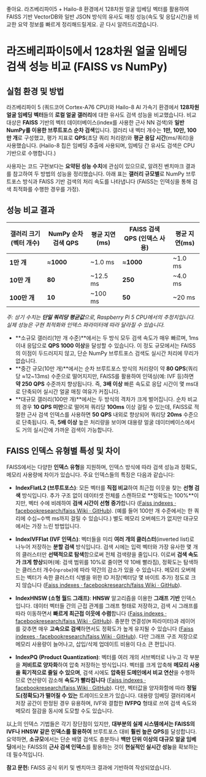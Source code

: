 좋아요. 라즈베리파이5 + Hailo-8 환경에서 128차원 얼굴 임베딩 벡터를 활용하여 FAISS 기반 VectorDB와 일반 JSON 방식의 유사도 매칭 성능(속도 및 응답시간)을 비교한 요약 정보를 빠르게 정리해드릴게요. 곧 다시 알려드리겠습니다.

# 라즈베리파이5에서 128차원 얼굴 임베딩 검색 성능 비교 (FAISS vs NumPy)

## 실험 환경 및 방법
라즈베리파이 5 (쿼드코어 Cortex-A76 CPU)와 Hailo-8 AI 가속기 환경에서 **128차원 얼굴 임베딩 벡터**들의 **로컬 얼굴 갤러리**에 대한 유사도 검색 성능을 비교했습니다. 비교 대상은 **FAISS** 기반의 벡터 데이터베이스(index를 사용한 근사 NN 검색)와 **일반 NumPy를 이용한 브루트포스 순차 검색**입니다. 갤러리 내 벡터 개수는 **1만, 10만, 100만 개**로 구성했고, 평가 지표로 **QPS**(초당 쿼리 처리량)와 **평균 응답 시간**(ms/쿼리)을 사용했습니다. (Hailo-8 칩은 임베딩 추출에 사용되며, 임베딩 간 유사도 검색은 CPU 기반으로 수행합니다.)

사용자는 코드 구현보다는 **요약된 성능 수치**에 관심이 있으므로, 알려진 벤치마크 결과를 참고하여 두 방법의 성능을 정리했습니다. 아래 표는 **갤러리 규모별**로 NumPy 브루트포스 방식과 FAISS 기반 검색의 처리 속도를 나타냅니다 (FAISS는 인덱싱을 통해 검색 최적화를 수행한 경우를 가정). 

## 성능 비교 결과

| 갤러리 크기 (벡터 개수) | NumPy 순차검색 QPS | 평균 지연(ms) | FAISS 검색 QPS (인덱스 사용) | 평균 지연(ms) |
|-------------------|-------------------|-------------|--------------------------|-------------|
| **1만 개**        | ≈**1000**         | ~1.0 ms     | ≈**1000**               | ~1.0 ms    |
| **10만 개**       | **80**            | ~12.5 ms    | **250**                 | ~4.0 ms    |
| **100만 개**      | **10**            | ~100 ms     | **50**                  | ~20 ms     |

*주: 상기 수치는 **단일 쿼리당 평균값**으로, Raspberry Pi 5 CPU에서의 추정치입니다. 실제 성능은 구현 최적화와 인덱스 파라미터에 따라 달라질 수 있습니다.* 

- **소규모 갤러리(1만 개 수준)**에서는 두 방식 모두 검색 속도가 매우 빠르며, 1ms 이내 응답으로 **QPS 1000 이상**을 달성할 수 있습니다. 이 정도 규모에서는 FAISS의 이점이 두드러지지 않고, 단순 NumPy 브루트포스 검색도 실시간 처리에 무리가 없습니다.
- **중간 규모(10만 개)**에서는 순차 브루트포스 방식의 처리량이 약 **80 QPS**(쿼리당 ≈12~13ms) 수준으로 떨어지지만, FAISS를 활용하여 인덱싱(예: IVF 등)하면 **약 250 QPS** 수준까지 향상됩니다. 즉, **3배 이상** 빠른 속도로 응답 시간이 몇 ms대로 단축되어 실시간 얼굴 매칭 여유가 커집니다. 
- **대규모 갤러리(100만 개)**에서는 두 방식의 격차가 크게 벌어집니다. 순차 비교의 경우 **10 QPS 미만**으로 떨어져 쿼리당 **100ms** 이상 걸릴 수 있는데, FAISS로 적절한 근사 검색 인덱스를 사용하면 **50 QPS** 내외로 향상되어 쿼리당 **20ms** 수준으로 단축됩니다. 즉, **5배 이상** 높은 처리량을 보이며 대용량 얼굴 데이터베이스에서도 거의 실시간에 가까운 검색이 가능합니다. 

## FAISS 인덱스 유형별 특성 및 차이
FAISS에서는 다양한 **인덱스 유형**을 지원하며, 인덱스 방식에 따라 검색 성능과 정확도, 메모리 사용량에 차이가 있습니다. 주요 인덱스들의 특징은 다음과 같습니다:

- **IndexFlatL2 (브루트포스)**: 모든 벡터를 **직접 비교**하여 최근접 이웃을 찾는 **선형 검색** 방식입니다. 추가 구조 없이 데이터셋 전체를 스캔하므로 **정확도는 100%**이지만, 벡터 수에 비례하여 **검색 시간이 선형 증가**합니다 ([Faiss indexes · facebookresearch/faiss Wiki · GitHub](https://github.com/facebookresearch/faiss/wiki/Faiss-indexes#:~:text=Exact%20Search%20for%20L2%20,IndexHNSWFlat)). (예를 들어 100만 개 수준에서는 한 쿼리에 수십~수백 ms까지 걸릴 수 있습니다.) 별도 메모리 오버헤드가 없지만 대규모에서는 가장 느린 방법입니다.

- **IndexIVFFlat (IVF 인덱스)**: 벡터들을 미리 **여러 개의 클러스터**(inverted list)로 나누어 저장하는 **분할 검색** 방식입니다. 검색 시에는 입력 벡터와 가장 유사한 몇 개의 클러스터만 **선택적으로 탐색**함으로써 전체 검색량을 줄입니다. 이로써 **검색 속도가 크게 향상**되며(예: 검색 범위를 10%로 줄이면 약 10배 빨라짐), 정확도는 탐색하는 클러스터 개수(`nprobe`)에 따라 약간의 감소가 있을 수 있습니다. 메모리 오버헤드는 벡터가 속한 클러스터 식별을 위한 ID 저장(벡터당 몇 바이트 추가) 정도로 크지 않습니다 ([Faiss indexes · facebookresearch/faiss Wiki · GitHub](https://github.com/facebookresearch/faiss/wiki/Faiss-indexes#:~:text=Inverted%20file%20with%20exact%20post,that%20needs%20to%20be%20stored)).

- **IndexHNSW (소형 월드 그래프)**: **HNSW** 알고리즘을 이용한 **그래프 기반** 인덱스입니다. 데이터 벡터들 간의 근접 관계를 그래프 형태로 저장하고, 검색 시 그래프를 따라 이동하면서 **빠르게 최근접 이웃에 수렴**합니다 ([Faiss indexes · facebookresearch/faiss Wiki · GitHub](https://github.com/facebookresearch/faiss/wiki/Faiss-indexes#:~:text=The%20Hierarchical%20Navigable%20Small%20World,explored%20in%20a%20way%20that)). 충분한 연결성(`M` 파라미터)과 레이어를 갖추면 매우 **고속으로 검색**하면서도 정확도가 높게 유지될 수 있습니다 ([Faiss indexes · facebookresearch/faiss Wiki · GitHub](https://github.com/facebookresearch/faiss/wiki/Faiss-indexes#:~:text=Hierarchical%20Navigable%20Small%20World%20graph,Takes%20another%20index%20to%20assign)). 다만 그래프 구조 저장으로 메모리 사용량이 늘어나고, 삽입/삭제 업데이트 비용이 다소 큰 편입니다.

- **IndexPQ (Product Quantization)**: 벡터를 여러 개의 서브벡터로 나누고 각 부분을 **저비트로 양자화**하여 압축 저장하는 방식입니다. 벡터를 크게 압축해 **메모리 사용을 획기적으로 줄일 수 있으며**, 검색 시에도 **압축된 도메인에서 비교 연산**을 수행하므로 연산량이 감소해 **속도가 빨라집니다** ([Faiss indexes · facebookresearch/faiss Wiki · GitHub](https://github.com/facebookresearch/faiss/wiki/Faiss-indexes#:~:text=the%20query%20vectors,compressed%20domain%2C%20which%20is%20faster)). 다만, 벡터값을 양자화함에 따라 **정밀도(정확도)가 떨어질 수 있는** 트레이드오프가 있습니다. 대용량 임베딩 갤러리에서 저장 공간이 한정된 경우 유용하며, IVF와 결합한 **IVFPQ** 형태로 쓰여 검색 속도와 메모리 절감을 동시에 도모할 수도 있습니다.

以上의 인덱스 기법들은 각기 장단점이 있지만, **대부분의 실제 시스템에서는 FAISS의 IVF나 HNSW 같은 인덱스를 활용하여** 브루트포스 대비 **훨씬 높은 QPS**를 달성합니다. 요약하면, **소규모**에서는 단순 배열 검색도 충분하나 **백만 단위 이상의 대규모 얼굴 임베딩**에서는 FAISS의 **근사 검색 인덱스**를 활용하는 것이 **현실적인 실시간 성능**을 확보하는 데 필수적입니다.

**참고 문헌:** FAISS 공식 위키 및 벤치마크 결과에 기반하여 작성되었습니다.
